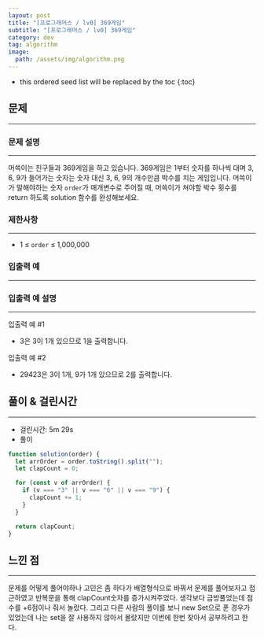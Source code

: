 ```yaml
---
layout: post
title: "[프로그래머스 / lv0] 369게임"
subtitle: "[프로그래머스 / lv0] 369게임"
category: dev
tag: algorithm
image:
  path: /assets/img/algorithm.png
---
```


<!-- prettier-ignore -->
* this ordered seed list will be replaced by the toc
{:toc}

## 문제

---

### **문제 설명**

---

머쓱이는 친구들과 369게임을 하고 있습니다. 369게임은 1부터 숫자를 하나씩 대며 3, 6, 9가 들어가는 숫자는 숫자 대신 3, 6, 9의 개수만큼 박수를 치는 게임입니다. 머쓱이가 말해야하는 숫자 `order`가 매개변수로 주어질 때, 머쓱이가 쳐야할 박수 횟수를 return 하도록 solution 함수를 완성해보세요.

### 제한사항

---

- 1 ≤ `order` ≤ 1,000,000

### 입출력 예

---

### 입출력 예 설명

---

입출력 예 #1

- 3은 3이 1개 있으므로 1을 출력합니다.

입출력 예 #2

- 29423은 3이 1개, 9가 1개 있으므로 2를 출력합니다.

## 풀이 & 걸린시간

---

- 걸린시간: 5m 29s
- 풀이

```jsx
function solution(order) {
  let arrOrder = order.toString().split("");
  let clapCount = 0;

  for (const v of arrOrder) {
    if (v === "3" || v === "6" || v === "9") {
      clapCount += 1;
    }
  }

  return clapCount;
}
```

## 느낀 점

---

문제를 어떻게 풀어야하나 고민은 좀 하다가 배열형식으로 바꿔서 문제를 풀어보자고 접근하였고 반복문을 통해 clapCount숫자를 증가시켜주었다. 생각보다 금방풀었는데 점수를 +6점이나 줘서 놀랐다. 그리고 다른 사람의 풀이를 보니 new Set으로 푼 경우가 있었는데 나는 set을 잘 사용하지 않아서 몰랐지만 이번에 한번 찾아서 공부하려고 한다.
